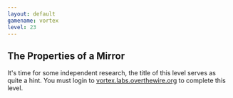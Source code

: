 ```yaml
---
layout: default
gamename: vortex
level: 23
---
```

The Properties of a Mirror
--------------------------
It's time for some independent research, the title of this level
serves as quite a hint. You must login to
[vortex.labs.overthewire.org][] to complete this level.

[vortex.labs.overthewire.org]: ssh://vortex.labs.overthewire.org:2228
